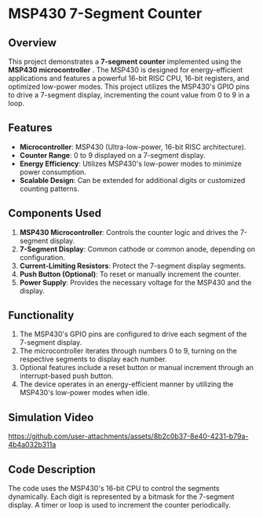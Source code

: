 # MSP430 7-Segment Counter  

## Overview  
This project demonstrates a **7-segment counter** implemented using the **MSP430 microcontroller** . The MSP430 is designed for energy-efficient applications and features a powerful 16-bit RISC CPU, 16-bit registers, and optimized low-power modes. This project utilizes the MSP430's GPIO pins to drive a 7-segment display, incrementing the count value from 0 to 9 in a loop.  

## Features  
- **Microcontroller**: MSP430 (Ultra-low-power, 16-bit RISC architecture).  
- **Counter Range**: 0 to 9 displayed on a 7-segment display.  
- **Energy Efficiency**: Utilizes MSP430's low-power modes to minimize power consumption.  
- **Scalable Design**: Can be extended for additional digits or customized counting patterns.  

## Components Used  
1. **MSP430 Microcontroller**: Controls the counter logic and drives the 7-segment display.  
2. **7-Segment Display**: Common cathode or common anode, depending on configuration.  
3. **Current-Limiting Resistors**: Protect the 7-segment display segments.  
4. **Push Button (Optional)**: To reset or manually increment the counter.  
5. **Power Supply**: Provides the necessary voltage for the MSP430 and the display.  

## Functionality  
1. The MSP430's GPIO pins are configured to drive each segment of the 7-segment display.  
2. The microcontroller iterates through numbers 0 to 9, turning on the respective segments to display each number.  
3. Optional features include a reset button or manual increment through an interrupt-based push button.  
4. The device operates in an energy-efficient manner by utilizing the MSP430's low-power modes when idle.  

## Simulation Video
https://github.com/user-attachments/assets/8b2c0b37-8e40-4231-b79a-4b4a032b311a


## Code Description  
The code uses the MSP430's 16-bit CPU to control the segments dynamically. Each digit is represented by a bitmask for the 7-segment display. A timer or loop is used to increment the counter periodically.  

